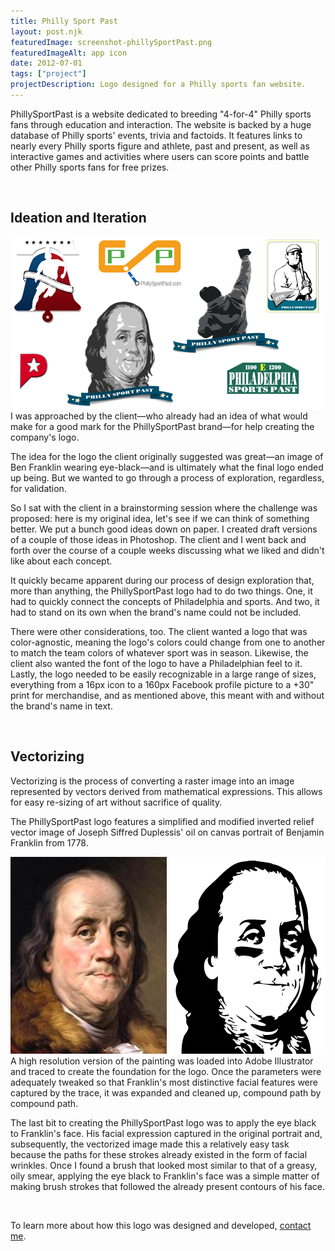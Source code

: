 ```yaml
---
title: Philly Sport Past
layout: post.njk
featuredImage: screenshot-phillySportPast.png
featuredImageAlt: app icon
date: 2012-07-01
tags: ["project"]
projectDescription: Logo designed for a Philly sports fan website.
---
```


 <div class="post-content">
    <p>
        PhillySportPast is a website dedicated to breeding "4-for-4" Philly sports fans through education and interaction. The website is backed by a huge database of Philly sports' events, trivia and factoids. It features links to nearly every Philly sports figure and athlete, past and present, as well as interactive games and activities where users can score points and battle other Philly sports fans for free prizes.
    </p>
    <br/>
    <h2>
        Ideation and Iteration
    </h2>
    <p>
        <img class="pull-right highlight" src="highlight-phillySportPast-002.png" alt="PhillySportPast Logo Ideas"/>
        I was approached by the client&mdash;who already had an idea of what would make for a good mark for the PhillySportPast brand&mdash;for help creating the company's logo.
    </p>
    <p>
        The idea for the logo the client originally suggested was great&mdash;an image of Ben Franklin wearing eye-black&mdash;and is ultimately what the final logo ended up being. But we wanted to go through a process of exploration, regardless, for validation.
    </p>
    <p>
        So I sat with the client in a brainstorming session where the challenge was proposed: here is my original idea, let's see if we can think of something better. We put a bunch good ideas down on paper. I created draft versions of a couple of those ideas in Photoshop. The client and I went back and forth over the course of a couple weeks discussing what we liked and didn't like about each concept.
    <p>
    <p>
        It quickly became apparent during our process of design exploration that, more than anything, the PhillySportPast logo had to do two things. One, it had to quickly connect the concepts of Philadelphia and sports. And two, it had to stand on its own when the brand's name could not be included.
    </p>
    <p>
        There were other considerations, too. The client wanted a logo that was color-agnostic, meaning the logo's colors could change from one to another to match the team colors of whatever sport was in season. Likewise, the client also wanted the font of the logo to have a Philadelphian feel to it. Lastly, the logo needed to be easily recognizable in a large range of sizes, everything from a 16px icon to a 160px Facebook profile picture to a +30" print for merchandise, and as mentioned above, this meant with and without the brand's name in text.
    </p>
    <br/>
    <h2>
        Vectorizing
    </h2>
    <p>
        Vectorizing is the process of converting a raster image into an image represented by vectors derived from mathematical expressions. This allows for easy re-sizing of art without sacrifice of quality.
    </p>
    <p>
        The PhillySportPast logo features a simplified and modified inverted relief vector image of Joseph Siffred Duplessis' oil on canvas portrait of Benjamin Franklin from 1778.
    </p>
    <p>
        <img class="pull-right highlight" src="highlight-phillySportPast-003.png" alt="Joseph Siffred Duplessis' oil on canvas portrait of Benjamin Franklin from 1778"/>
        <img class="pull-left highlight" src="highlight-phillySportPast-001.png" alt="PhillySportPast logo"/>
        A high resolution version of the painting was loaded into Adobe Illustrator and traced to create the foundation for the logo. Once the parameters were adequately tweaked so that Franklin's most distinctive facial features were captured by the trace, it was expanded and cleaned up, compound path by compound path.
    </p>
    <p>
        The last bit to creating the PhillySportPast logo was to apply the eye black to Franklin's face. His facial expression captured in the original portrait and, subsequently, the vectorized image made this a relatively easy task because the paths for these strokes already existed in the form of facial wrinkles. Once I found a brush that looked most similar to that of a greasy, oily smear, applying the eye black to Franklin's face was a simple matter of making brush strokes that followed the already present contours of his face.
    </p>
    <br/>
    <p>
        To learn more about how this logo was designed and developed, <a href="http://www.chasewoodford.com/#contact">contact me</a>.
    </p>
</div>